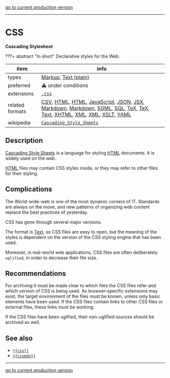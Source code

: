 [go to current production version]({{preferredFormats}})

---



# CSS

**Cascading Stylesheet**

???+ abstract "In short"
    Declarative styles for the Web.

item | info
--- | ---
types | [Markup](../dataTypes/markup.md), [Text (plain)](../dataTypes/textPlain.md)
preferred | ⚠️ under conditions
extensions | [`.css`](../extensions/css.md)
related formats | [CSV](../fileFormats/csv.md), [HTML](../fileFormats/html.md), [HTML](../fileFormats/html.md), [JavaScript](../fileFormats/javascript.md), [JSON](../fileFormats/json.md), [JSX](../fileFormats/jsx.md), [Markdown](../fileFormats/markdown.md), [Markdown](../fileFormats/markdown.md), [SGML](../fileFormats/sgml.md), [SQL](../fileFormats/sql.md), [TeX](../fileFormats/tex.md), [TeX](../fileFormats/tex.md), [Text](../fileFormats/text.md), [XHTML](../fileFormats/xhtml.md), [XML](../fileFormats/xml.md), [XML](../fileFormats/xml.md), [XSLT](../fileFormats/xslt.md), [YAML](../fileFormats/yaml.md)
wikipedia | [`Cascading_Style_Sheets`]({{wikipedia}}/Cascading_Style_Sheets)

## Description

[Cascading Style Sheets]({{wikipedia}}/Cascading_Style_Sheets)
is a language for styling
[HTML](../fileFormats/html.md) documents.
It is widely used on the web.

[HTML](../fileFormats/html.md) files may contain CSS styles inside, or they may refer to other files for
their styling.

## Complications

The World-wide-web is one of the most dynamic corners of IT. Standards are
always on the move, and new patterns of organizing web content replace the best
practices of yesterday.

CSS has gone through several major versions.

The format is [Text](../fileFormats/text.md), so CSS files are easy to open,
but the meaning of the styles is dependent on the version of the
CSS styling engine that has been used.

Moreover, in real-world web applications, CSS files are often
deliberately `uglified`, in order to decrease their file size.

## Recommendations

For archiving it must be made clear to which files the CSS files refer and which
version of CSS is being used. As browser-specific extensions may exist, the
target environment of the files must be known, unless only basic elements have
been used. If the CSS files contain links to other CSS files or external files,
these links must be working.

If the CSS files have been uglified, their non-uglified sources should be archived as well.



## See also
*   [`{{css}}`]({{css}})
*   [`{{cssmdn}}`]({{cssmdn}})




---

[go to current production version]({{preferredFormats}})
